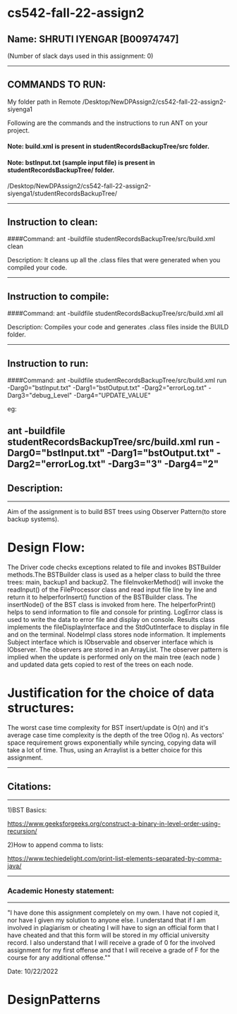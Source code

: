 # cs542-fall-22-assign2
## Name: SHRUTI IYENGAR [B00974747]
(Number of slack days used in this assignment: 0)

-----------------------------------------------------------------------
## COMMANDS TO RUN:

My folder path in Remote 
/Desktop/NewDPAssign2/cs542-fall-22-assign2-siyenga1

Following are the commands and the instructions to run ANT on your project.
#### Note: build.xml is present in studentRecordsBackupTree/src folder.
#### Note: bstInput.txt (sample input file) is present in studentRecordsBackupTree/ folder.
/Desktop/NewDPAssign2/cs542-fall-22-assign2-siyenga1/studentRecordsBackupTree/

-----------------------------------------------------------------------
## Instruction to clean:

####Command: ant -buildfile studentRecordsBackupTree/src/build.xml clean

Description: It cleans up all the .class files that were generated when you
compiled your code.

-----------------------------------------------------------------------
## Instruction to compile:

####Command: ant -buildfile studentRecordsBackupTree/src/build.xml all

Description: Compiles your code and generates .class files inside the BUILD folder.

-----------------------------------------------------------------------
## Instruction to run:

####Command: ant -buildfile studentRecordsBackupTree/src/build.xml run -Darg0="bstInput.txt" -Darg1="bstOutput.txt" -Darg2="errorLog.txt" -Darg3="debug_Level" -Darg4="UPDATE_VALUE" 

eg:

ant -buildfile studentRecordsBackupTree/src/build.xml run -Darg0="bstInput.txt" -Darg1="bstOutput.txt" -Darg2="errorLog.txt" -Darg3="3" -Darg4="2" 
-----------------------------------------------------------------------

## Description:
-----------------------------------------------------------------------
Aim of the assignment is to build BST trees using Observer Pattern(to store backup systems).

# Design Flow: 
The Driver code checks exceptions related to file and invokes BSTBuilder methods.The BSTBuilder class is used as a helper class to build the three trees: main, backup1 and backup2. The fileInvokerMethod() will invoke the readInput() of the FileProcessor class and read input file line by line and return it to helperforInsert() function of the BSTBuilder class. The insertNode() of the BST class is invoked from here. The helperforPrint() helps to send information to file and console for printing. LogError class is used to write the data to error file and display on console. Results class implements the fileDisplayInterface and the StdOutInterface to display in file and on the terminal. NodeImpl class stores node information. It implements Subject interface which is IObservable and observer interface which is IObserver. The observers are stored in an ArrayList. The observer pattern is implied when the update is performed only on the main tree (each node ) and updated data gets copied to rest of the trees on each node.

# Justification for the choice of data structures:
 The worst case time complexity for BST insert/update is O(n) and it's average case time complexity is the depth of the tree O(log n). As vectors' space requirement grows exponentially while syncing, copying data will take a lot of time. Thus, using an Arraylist is a better choice for this assignment.

-----------------------------------------------------------------------
## Citations: 
-----------------------------------------------------------------------
1)BST Basics:

https://www.geeksforgeeks.org/construct-a-binary-in-level-order-using-recursion/

2)How to append comma to lists:

https://www.techiedelight.com/print-list-elements-separated-by-comma-java/

-----------------------------------------------------------------------
### Academic Honesty statement:
-----------------------------------------------------------------------

"I have done this assignment completely on my own. I have not copied
it, nor have I given my solution to anyone else. I understand that if
I am involved in plagiarism or cheating I will have to sign an
official form that I have cheated and that this form will be stored in
my official university record. I also understand that I will receive a
grade of 0 for the involved assignment for my first offense and that I
will receive a grade of F for the course for any additional
offense.""

Date: 10/22/2022

# DesignPatterns
